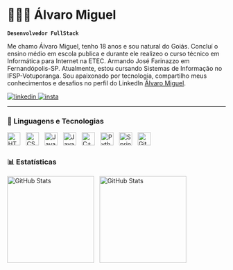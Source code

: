 # 👩🏻‍💻 Álvaro Miguel

**`Desenvolvedor FullStack`**

Me chamo Álvaro Miguel, tenho 18 anos e sou natural do Goiás. Concluí o ensino médio em escola publica e durante ele realizeo o curso técnico em Informática para Internet na ETEC. Armando José Farinazzo em Fernandópolis-SP. Atualmente, estou cursando Sistemas de Informação no IFSP-Votuporanga. Sou apaixonado por tecnologia, compartilho meus conhecimentos e desafios no perfil do LinkedIn [Álvaro Miguel](https://www.linkedin.com/in/álvaro-miguel-1b4606331/).

<p align="left">
    <a href="https://www.linkedin.com/in/álvaro-miguel-1b4606331/">
        <img 
            alt="linkedin" 
            title="Conecte-se" 
            src="https://img.shields.io/badge/linkedin-%230077B5.svg?&style=for-the-badge&logo=linkedin&logoColor=white"
        />
    </a>
    <a href="https://www.instagram.com/alvarowrl/">
        <img 
            alt="insta" 
            title="Me siga!!!" 
            src="https://img.shields.io/badge/instagram-%23E4405F.svg?&style=for-the-badge&logo=instagram&logoColor=white"
        />
    </a> 
    
</p>

---

### 🤖 Linguagens e Tecnologias

<img 
    align="left" 
    alt="HTML"
    title="HTML" 
    width="30px" 
    style="padding-right: 10px;" 
    src="https://cdn.jsdelivr.net/gh/devicons/devicon@latest/icons/html5/html5-original.svg" 
/>
<img 
    align="left" 
    alt="CSS" 
    title="CSS"
    width="30px" 
    style="padding-right: 10px;" 
    src="https://cdn.jsdelivr.net/gh/devicons/devicon@latest/icons/css3/css3-original.svg" 
/>
<img 
    align="left" 
    alt="JavaScript" 
    title="JavaScript"
    width="30px" 
    style="padding-right: 10px;" 
    src="https://cdn.jsdelivr.net/gh/devicons/devicon@latest/icons/javascript/javascript-original.svg" 
/>
<img 
    align="left" 
    alt="Java"
    title="Java" 
    width="30px" 
    style="padding-right: 10px;" 
    src="https://cdn.jsdelivr.net/gh/devicons/devicon@latest/icons/java/java-plain.svg" 
/>
<img 
    align="left" 
    alt="C++"
    title="C++" 
    width="30px" 
    style="padding-right: 10px;" 
    src="https://cdn.jsdelivr.net/gh/devicons/devicon@latest/icons/cplusplus/cplusplus-original.svg" 
/>
<img 
    align="left" 
    alt="Python"
    title="Python" 
    width="30px" 
    style="padding-right: 10px;" 
    src="https://cdn.jsdelivr.net/gh/devicons/devicon@latest/icons/python/python-original.svg" 
/>
<img 
    align="left" 
    alt="SpringBoot"
    title="SpringBoot" 
    width="30px" 
    style="padding-right: 10px;" 
    src="https://cdn.jsdelivr.net/gh/devicons/devicon@latest/icons/spring/spring-original.svg" 
/>
<img 
    align="left" 
    alt="Git"
    title="Git" 
    width="30px" 
    style="padding-right: 10px;" 
    src="https://cdn.jsdelivr.net/gh/devicons/devicon@latest/icons/git/git-original.svg" 
/>


<br/>
<br/>

### 📊 Estatísticas

<p>
  <img 
    align="left" 
    alt="GitHub Stats" 
    height="200" 
    style="padding-right: 10px;" 
    src="https://github-readme-stats.vercel.app/api?username=alvarowrl&show_icons=true&theme=tokyonight&include_all_commits=true&locale=pt-br" 
  />

<img 
      align="left" 
      alt="GitHub Stats" 
      height="200" 
      src="https://github-readme-stats.vercel.app/api/top-langs/?username=alvarowrl&theme=tokyonight&layout=compact&custom_title=Tecnologias&langs_count=9" 
  />

</p>

